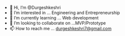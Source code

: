 - 👋 Hi, I’m @Durgeshkeshri
- 👀 I’m interested in ... Engineering and Entrepreneurship
- 🌱 I’m currently learning ... Web development
- 💞️ I’m looking to collaborate on ...MVP/Prototype
- 📫 How to reach me ... durgeshkeshri7@gmail.com

<!---
Durgeshkeshri/Durgeshkeshri is a ✨ special ✨ repository because its `README.md` (this file) appears on your GitHub profile.
You can click the Preview link to take a look at your changes.
--->
